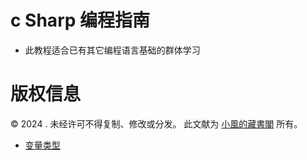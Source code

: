 # c Sharp 编程指南

- 此教程适合已有其它编程语言基础的群体学习

# 版权信息

© 2024 . 未经许可不得复制、修改或分发。 此文献为 [小風的藏書閣](https://t.me/xfp2333) 所有。

- [变量类型](./VARTYPE/varType.md)

